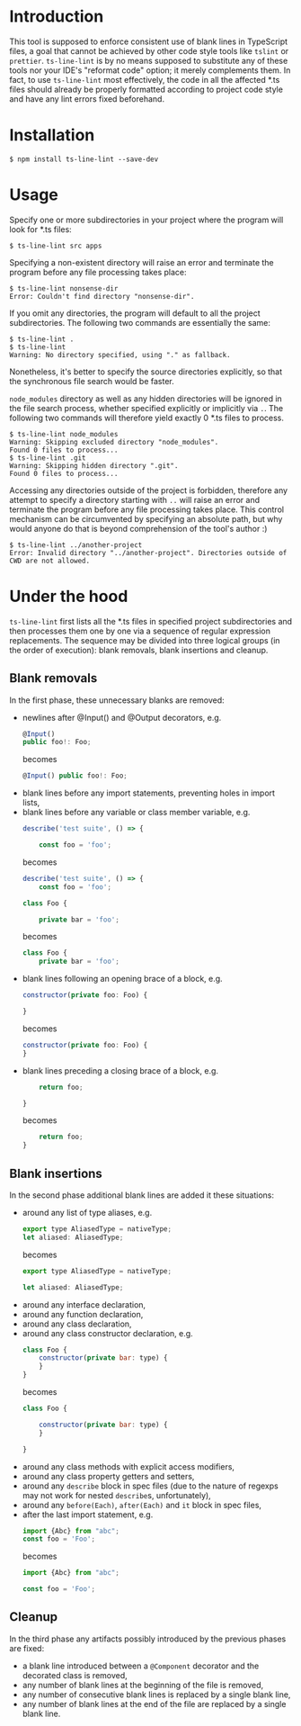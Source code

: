 # Introduction
This tool is supposed to enforce consistent use of blank lines in TypeScript files, a goal that cannot be achieved by other code style tools like `tslint` or `prettier`. `ts-line-lint` is by no means supposed to substitute any of these tools nor your IDE's "reformat code" option; it merely complements them. In fact, to use `ts-line-lint` most effectively, the code in all the affected *.ts files should already be properly formatted according to project code style and have any lint errors fixed beforehand.

# Installation
```shell
$ npm install ts-line-lint --save-dev
```

# Usage
Specify one or more subdirectories in your project where the program will look for *.ts files:

```shell
$ ts-line-lint src apps
```

Specifying a non-existent directory will raise an error and terminate the program before any file processing takes place:

```shell
$ ts-line-lint nonsense-dir
Error: Couldn't find directory "nonsense-dir".
```

If you omit any directories, the program will default to all the project subdirectories. The following two commands are essentially the same:

```shell
$ ts-line-lint .
$ ts-line-lint
Warning: No directory specified, using "." as fallback.
```
Nonetheless, it's better to specify the source directories explicitly, so that the synchronous file search would be faster.

`node_modules` directory as well as any hidden directories will be ignored in the file search process, whether specified explicitly or implicitly via `.`. The following two commands will therefore yield exactly 0 *.ts files to process.

```shell
$ ts-line-lint node_modules
Warning: Skipping excluded directory "node_modules".
Found 0 files to process...
$ ts-line-lint .git
Warning: Skipping hidden directory ".git".
Found 0 files to process...

```

Accessing any directories outside of the project is forbidden, therefore any attempt to specify a directory starting with `..` will raise an error and terminate the program before any file processing takes place. This control mechanism can be circumvented by specifying an absolute path, but why would anyone do that is beyond comprehension of the tool's author :)

```shell
$ ts-line-lint ../another-project
Error: Invalid directory "../another-project". Directories outside of CWD are not allowed.
```

# Under the hood
 `ts-line-lint` first lists all the *.ts files in specified project subdirectories and then processes them one by one via a sequence of regular expression replacements. The sequence may be divided into three logical groups (in the order of execution): blank removals, blank insertions and cleanup.

## Blank removals
In the first phase, these unnecessary blanks are removed:
* newlines after @Input() and @Output decorators, e.g.
  ```javascript
  @Input()
  public foo!: Foo;
  ```
  becomes
  ```javascript
  @Input() public foo!: Foo;
  ```
* blank lines before any import statements, preventing holes in import lists,
* blank lines before any variable or class member variable, e.g.
  ```javascript
  describe('test suite', () => {

      const foo = 'foo';
  ```
  becomes
  ```javascript
  describe('test suite', () => {
      const foo = 'foo';
  ```
  ```javascript
  class Foo {

      private bar = 'foo';
  ```
  becomes
  ```javascript
  class Foo {
      private bar = 'foo';
  ```
* blank lines following an opening brace of a block, e.g.
  ```javascript
  constructor(private foo: Foo) {

  }
  ```
  becomes
  ```javascript
  constructor(private foo: Foo) {
  }
  ```
* blank lines preceding a closing brace of a block, e.g.
  ```javascript
      return foo;

  }
  ```
  becomes
  ```javascript
      return foo;
  }
  ```

## Blank insertions
In the second phase additional blank lines are added it these situations:
* around any list of type aliases, e.g.
  ```javascript
  export type AliasedType = nativeType;
  let aliased: AliasedType;
  ```
  becomes
  ```javascript
  export type AliasedType = nativeType;

  let aliased: AliasedType;
  ```
* around any interface declaration,
* around any function declaration,
* around any class declaration,
* around any class constructor declaration, e.g.
  ```javascript
  class Foo {
      constructor(private bar: type) {
      }
  }
  ```
  becomes
  ```javascript
  class Foo {

      constructor(private bar: type) {
      }

  }
  ```
* around any class methods with explicit access modifiers,
* around any class property getters and setters,
* around any `describe` block in spec files (due to the nature of regexps may not work for nested `describe`s, unfortunately),
* around any `before(Each)`, `after(Each)` and `it` block in spec files,
* after the last import statement, e.g.
  ```javascript
  import {Abc} from "abc";
  const foo = 'Foo';
  ```
  becomes
  ```javascript
  import {Abc} from "abc";

  const foo = 'Foo';
  ```

## Cleanup
In the third phase any artifacts possibly introduced by the previous phases are fixed:
* a blank line introduced between a `@Component` decorator and the decorated class is removed,
* any number of blank lines at the beginning of the file is removed,
* any number of consecutive blank lines is replaced by a single blank line,
* any number of blank lines at the end of the file are replaced by a single blank line.













